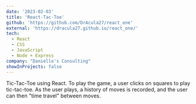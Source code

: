 ```yaml
---
date: '2023-02-03'
title: 'React-Tac-Toe'
github: 'https://github.com/DrAcula27/react_one'
external: 'https://dracula27.github.io/react_one/'
tech:
  - React
  - CSS
  - JavaScript
  - Node + Express
company: "Danielle's Consulting"
showInProjects: false
---
```


Tic-Tac-Toe using React. To play the game, a user clicks on squares to play tic-tac-toe. As the user plays, a history of moves is recorded, and the user can then "time travel" between moves.
